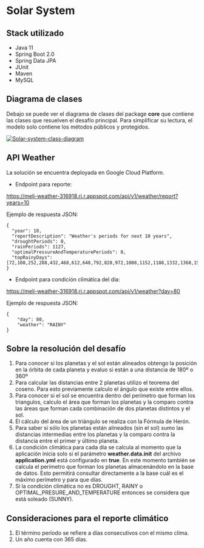 # Solar System

## Stack utilizado

* Java 11
* Spring Boot 2.0
* Spring Data JPA
* JUnit
* Maven
* MySQL

## Diagrama de clases

Debajo se puede ver el diagrama de clases del package <strong>core</strong> que contiene las clases que resuelven el desafío principal.
Para simplificar su lectura, el modelo solo contiene los métodos públicos y protegidos.

<a href='https://postimg.cc/XZbKxPK1' target='_blank'><img src='https://i.postimg.cc/fb3HWnVs/Solar-system-class-diagram.png' border='0' alt='Solar-system-class-diagram'/></a>

## API Weather

La solución se encuentra deployada en Google Cloud Platform.

* Endpoint para reporte:

<a href='https://meli-weather-316918.rj.r.appspot.com/api/v1/weather/report?years=10'>https://meli-weather-316918.rj.r.appspot.com/api/v1/weather/report?years=10</a>

Ejemplo de respuesta JSON:

```
{
  "year": 10,
  "reportDescription": "Weather's periods for next 10 years",
  "droughtPeriods": 0,
  "rainPeriods": 1127,
  "optimalPressureAndTemperaturePeriods": 0,
  "topRainyDays": [72,108,252,288,432,468,612,648,792,828,972,1008,1152,1188,1332,1368,1512,1548,1692,1728,1872,1908,2052,2088,2232,2268,2412,2448]
}
```

* Endpoint para condición climática del día:

<a href='https://meli-weather-316918.rj.r.appspot.com/api/v1/weather?day=80'>https://meli-weather-316918.rj.r.appspot.com/api/v1/weather?day=80</a></br>

Ejemplo de respuesta JSON:

```
{
    "day": 80,
    "weather": "RAINY"
}
```

## Sobre la resolución del desafío

1. Para conocer si los planetas y el sol están alineados obtengo la posición en la órbita de cada planeta y evaluo si están a una distancia de 180º o 360º
2. Para calcular las distancias entre 2 planetas utilizo el teorema del coseno. Para esto previamente calculo el ángulo que existe entre ellos.
3. Para conocer si el sol se encuentra dentro del perímetro que forman los triangulos, calculo el área que forman los planetas y la comparo contra las áreas que forman cada combinación de dos planetas distintos y el sol.
4. El cálculo del área de un triángulo se realiza con la Fórmula de Herón.
5. Para saber si sólo los planetas están alineados (sin el sol) sumo las distancias intermedias entre los planetas y la comparo contra la distancia entre el primer y último planeta.
6. La condición climática para cada día se calcula al momento que la aplicación inicia solo si el parámetro **weather.data.init** del archivo **application.yml** está configurado en **true**. En este momento también se calcula el perímetro que forman los planetas almacenándolo en la base de datos. Esto permitirá consultar directamente a la base cuál es el máximo perímetro y para que días.
7. Si la condición climática no es DROUGHT, RAINY o OPTIMAL_PRESURE_AND_TEMPERATURE entonces se considera que está soleado (SUNNY).


## Consideraciones para el reporte climático

1. El término período se refiere a días consecutivos con el mismo clima.
2. Un año cuenta con 365 días.

